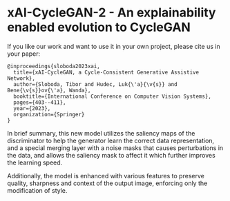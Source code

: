 # xAI-CycleGAN-2 - An explainability enabled evolution to CycleGAN

If you like our work and want to use it in your own project, please cite us in your paper:

```
@inproceedings{sloboda2023xai,
  title={xAI-CycleGAN, a Cycle-Consistent Generative Assistive Network},
  author={Sloboda, Tibor and Hudec, Luk{\'a}{\v{s}} and Bene{\v{s}}ov{\'a}, Wanda},
  booktitle={International Conference on Computer Vision Systems},
  pages={403--411},
  year={2023},
  organization={Springer}
}
```

In brief summary, this new model utilizes the saliency maps of the discriminator to help the generator
learn the correct data representation, and a special merging layer with a noise masks that causes perturbations
in the data, and allows the saliency mask to affect it which further improves the learning speed.

Additionally, the model is enhanced with various features to preserve quality, sharpness and context
of the output image, enforcing only the modification of style.

